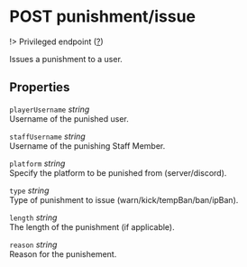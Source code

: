 # <span class="badge badge-light">POST</span> <span class="badge badge-light">punishment/issue</span>

!> Privileged endpoint ([?](privileged.md))

Issues a punishment to a user.

## Properties

`playerUsername` *string*  
Username of the punished user.

`staffUsername` *string*  
Username of the punishing Staff Member.

`platform` *string*  
Specify the platform to be punished from (server/discord).

`type` *string*  
Type of punishment to issue (warn/kick/tempBan/ban/ipBan).

`length` *string*  
The length of the punishment (if applicable).

`reason` *string*  
Reason for the punishement.

